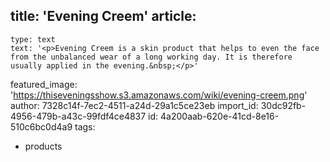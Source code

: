 title: 'Evening Creem'
article:
  -
    type: text
    text: '<p>Evening Creem is a skin product that helps to even the face from the unbalanced wear of a long working day. It is therefore usually applied in the evening.&nbsp;</p>'
featured_image: 'https://thiseveningsshow.s3.amazonaws.com/wiki/evening-creem.png'
author: 7328c14f-7ec2-4511-a24d-29a1c5ce23eb
import_id: 30dc92fb-4956-479b-a43c-99fdf4ce4837
id: 4a200aab-620e-41cd-8e16-510c6bc0d4a9
tags:
  - products
